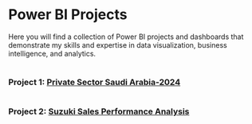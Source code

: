 # Power BI Projects
Here you will find a collection of Power BI projects and dashboards that demonstrate my skills and expertise in data visualization, business intelligence, and analytics.

#
### Project 1: [Private Sector Saudi Arabia-2024](https://github.com/Malik-Almalki/Private-Sector-Saudi-Arabia-2024/blob/main/README.md)
#
### Project 2: [Suzuki Sales Performance Analysis](https://github.com/Malik-Almalki/Suzuki-Sales-Performance-Analysis)
